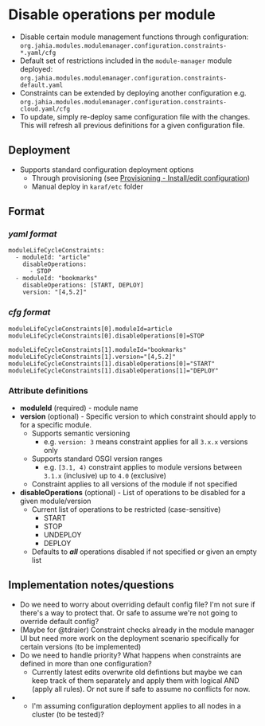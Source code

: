 # Disable operations per module

* Disable certain module management functions through configuration: `org.jahia.modules.modulemanager.configuration.constraints-*.yaml/cfg`
* Default set of restrictions included in the `module-manager` module deployed: `org.jahia.modules.modulemanager.configuration.constraints-default.yaml`
* Constraints can be extended by deploying another configuration e.g. `org.jahia.modules.modulemanager.configuration.constraints-cloud.yaml/cfg`
* To update, simply re-deploy same configuration file with the changes. This will refresh all previous definitions for a given configuration file.

## Deployment

 * Supports standard configuration deployment options
   * Through provisioning (see [Provisioning - Install/edit configuration](https://github.com/Jahia/jahia/tree/master/bundles/provisioning#install--edit-configuration))
   * Manual deploy in `karaf/etc` folder

## Format

### *yaml format*

```
moduleLifeCycleConstraints:
  - moduleId: "article"
    disableOperations:
      - STOP
  - moduleId: "bookmarks"
    disableOperations: [START, DEPLOY]
    version: "[4,5.2]"

```

### *cfg format*

```
moduleLifeCycleConstraints[0].moduleId=article
moduleLifeCycleConstraints[0].disableOperations[0]=STOP

moduleLifeCycleConstraints[1].moduleId="bookmarks"
moduleLifeCycleConstraints[1].version="[4,5.2]"
moduleLifeCycleConstraints[1].disableOperations[0]="START"
moduleLifeCycleConstraints[1].disableOperations[1]="DEPLOY"
```

### Attribute definitions

* **moduleId** (required) - module name
* **version** (optional) - Specific version to which constraint should apply to for a specific module.
  * Supports semantic versioning
    * e.g. `version: 3` means constraint applies for all `3.x.x` versions only
  * Supports standard OSGI version ranges
    * e.g. `[3.1, 4)` constraint applies to module versions between `3.1.x` (inclusive) up to `4.0` (exclusive)
  * Constraint applies to all versions of the module if not specified
* **disableOperations** (optional) - List of operations to be disabled for a given module/version
  * Current list of operations to be restricted (case-sensitive)
    * START
    * STOP
    * UNDEPLOY
    * DEPLOY
  * Defaults to ***all*** operations disabled if not specified or given an empty list

## Implementation notes/questions

* Do we need to worry about overriding default config file? I'm not sure if there's a way to protect that. Or safe to assume we're not going to override default config?
* (Maybe for @tdraier) Constraint checks already in the module manager UI but need more work on the deployment scenario specifically for certain versions (to be implemented)
* Do we need to handle priority? What happens when constraints are defined in more than one configuration?
  * Currently latest edits overwrite old defintions but maybe we can keep track of them separately and apply them with logical AND (apply all rules). Or not sure if safe to assume no conflicts for now.
* * I'm assuming configuration deployment applies to all nodes in a cluster (to be tested)?
